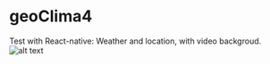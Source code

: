 # geoClima4
Test with React-native: Weather and location, with video backgroud.
![alt text](https://n1soluciones.es/img/geoClima4.jpeg)
